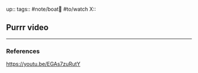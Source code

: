 up::
tags:: #note/boat🚤 #to/watch 
X:: 

## Purrr video



---

### References

https://youtu.be/EGAs7zuRutY